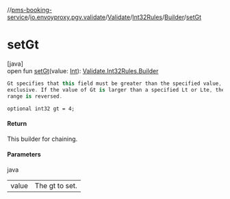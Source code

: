//[pms-booking-service](../../../../../index.md)/[io.envoyproxy.pgv.validate](../../../index.md)/[Validate](../../index.md)/[Int32Rules](../index.md)/[Builder](index.md)/[setGt](set-gt.md)

# setGt

[java]\
open fun [setGt](set-gt.md)(value: [Int](https://kotlinlang.org/api/core/kotlin-stdlib/kotlin/-int/index.html)): [Validate.Int32Rules.Builder](index.md)

```kotlin
Gt specifies that this field must be greater than the specified value,
exclusive. If the value of Gt is larger than a specified Lt or Lte, the
range is reversed.

```
`optional int32 gt = 4;`

#### Return

This builder for chaining.

#### Parameters

java

| | |
|---|---|
| value | The gt to set. |